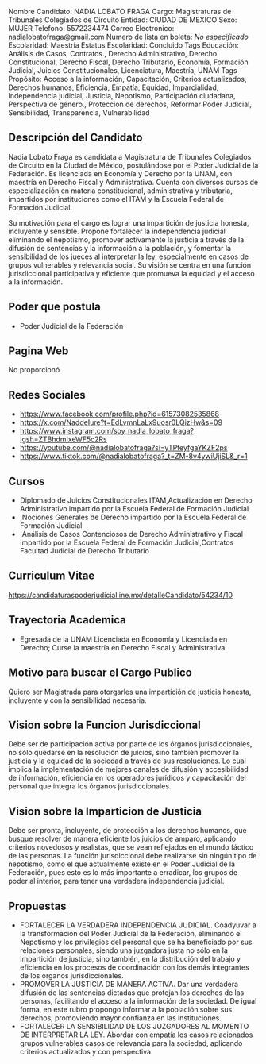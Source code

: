 Nombre Candidato: NADIA LOBATO FRAGA
Cargo: Magistraturas de Tribunales Colegiados de Circuito
Entidad: CIUDAD DE MEXICO
Sexo: MUJER
Telefono: 5572234474
Correo Electronico: nadialobatofraga@gmail.com
Numero de lista en boleta: *No especificado*
Escolaridad: Maestría
Estatus Escolaridad: Concluido
Tags Educación: Análisis de Casos, Contratos., Derecho Administrativo, Derecho Constitucional, Derecho Fiscal, Derecho Tributario, Economía, Formación Judicial, Juicios Constitucionales, Licenciatura, Maestría, UNAM
Tags Propósito: Acceso a la información, Capacitación, Criterios actualizados, Derechos humanos, Eficiencia, Empatía, Equidad, Imparcialidad, Independencia judicial, Justicia, Nepotismo, Participación ciudadana, Perspectiva de género., Protección de derechos, Reformar Poder Judicial, Sensibilidad, Transparencia, Vulnerabilidad


## Descripción del Candidato 

Nadia Lobato Fraga es candidata a Magistratura de Tribunales Colegiados de Circuito en la Ciudad de México, postulándose por el Poder Judicial de la Federación. Es licenciada en Economía y Derecho por la UNAM, con maestría en Derecho Fiscal y Administrativa. Cuenta con diversos cursos de especialización en materia constitucional, administrativa y tributaria, impartidos por instituciones como el ITAM y la Escuela Federal de Formación Judicial.

Su motivación para el cargo es lograr una impartición de justicia honesta, incluyente y sensible. Propone fortalecer la independencia judicial eliminando el nepotismo, promover activamente la justicia a través de la difusión de sentencias y la información a la población, y fomentar la sensibilidad de los jueces al interpretar la ley, especialmente en casos de grupos vulnerables y relevancia social. Su visión se centra en una función jurisdiccional participativa y eficiente que promueva la equidad y el acceso a la información.


## Poder que postula

- Poder Judicial de la Federación


## Pagina Web

No proporcionó


## Redes Sociales

- https://www.facebook.com/profile.php?id=61573082535868
- https://x.com/NaddeIure?t=EdLvmnLaLx9uosr0LQizHw&s=09
- https://www.instagram.com/soy_nadia_lobato_fraga?igsh=ZTBhdmIxeWF5c2Rs
- https://youtube.com/@nadialobatofraga?si=yTPteyfgaYKZF2ps
- https://www.tiktok.com/@nadialobatofraga?_t=ZM-8v4ywiUjiSL&_r=1


## Cursos

- Diplomado de Juicios Constitucionales ITAM,Actualización en Derecho Administrativo impartido por la Escuela Federal de Formación Judicial
- ,Nociones Generales de Derecho impartido por la Escuela Federal de Formación Judicial
- ,Análisis de Casos Contenciosos de Derecho Administrativo y Fiscal impartido por la Escuela Federal de Formación Judicial,Contratos Facultad Judicial de Derecho Tributario


## Curriculum Vitae

https://candidaturaspoderjudicial.ine.mx/detalleCandidato/54234/10


## Trayectoria Academica

- Egresada de la UNAM Licenciada en Economía y Licenciada en Derecho; Curse la maestría en Derecho Fiscal y Administrativa


## Motivo para buscar el Cargo Publico

Quiero ser Magistrada para otorgarles una impartición de justicia honesta, incluyente y con la sensibilidad necesaria.


## Vision sobre la Funcion Jurisdiccional

Debe ser de participación activa por parte de los órganos jurisdiccionales, no sólo quedarse en la resolución de juicios, sino también promover la justicia y la equidad de la sociedad a través de sus resoluciones. Lo cual implica la implementación de mejores canales de difusión y accesibilidad de información, eficiencia en los operadores jurídicos y capacitación del personal que integra los órganos jurisdiccionales.


## Vision sobre la Imparticion de Justicia

Debe ser pronta, incluyente, de protección a los derechos humanos, que busque resolver de manera eficiente los juicios de amparo, aplicando criterios novedosos y realistas, que se vean reflejados en el mundo fáctico de las personas. La función jurisdiccional debe realizarse sin ningún tipo de nepotismo, como el que actualmente existe en el Poder Judicial de la Federación, pues esto es lo más importante a erradicar, los grupos de poder al interior, para tener una verdadera independencia judicial.


## Propuestas

- FORTALECER LA VERDADERA INDEPENDENCIA JUDICIAL. Coadyuvar a la transformación del Poder Judicial de la Federación, eliminando el Nepotismo y los privilegios del personal que se ha beneficiado por sus relaciones personales, siendo una juzgadora justa no sólo en la impartición de justicia, sino también, en la distribución del trabajo y eficiencia en los procesos de coordinación con los demás integrantes de los órganos jurisdiccionales.
- PROMOVER LA JUSTICIA DE MANERA ACTIVA. Dar una verdadera difusión de las sentencias dictadas que protejan los derechos de las personas, facilitando el acceso a la información de la sociedad. De igual forma, en este rubro propongo informar a la población sobre sus derechos, promoviendo mayor confianza en las instituciones.
- FORTALECER LA SENSIBILIDAD DE LOS JUZGADORES AL MOMENTO DE INTERPRETAR LA LEY. Abordar con empatía los casos relacionados grupos vulnerables casos de relevancia para la sociedad, aplicando criterios actualizados y con perspectiva.

